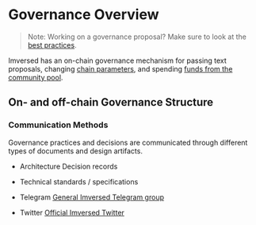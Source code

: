# Governance Overview

> Note: Working on a governance proposal? Make sure to look at the [best practices](https://docs.imversed.com/users/governance/best_practices.html).

Imversed has an on-chain governance mechanism for passing text proposals, changing [chain parameters](https://docs.imversed.com/users/governance/param_change.html), and spending [funds from the community pool](https://docs.imversed.com/users/governance/community_pool.html).

## On- and off-chain Governance Structure

### Communication Methods
Governance practices and decisions are communicated through different types of documents and design artifacts.

* Architecture Decision records
* Technical standards / specifications

* Telegram
  [General Imversed Telegram group](https://t.me/+1BUGmHYcU1U1Y2Ji)
* Twitter
  [Official Imversed Twitter]( https://twitter.com/imversedhub)
